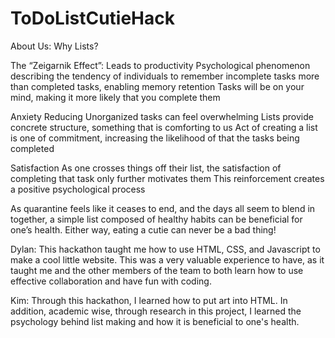 # ToDoListCutieHack
About Us:
Why Lists?

The “Zeigarnik Effect”:
Leads to productivity
Psychological phenomenon describing the tendency of individuals to remember incomplete tasks more than completed tasks, enabling memory retention
Tasks will be on your mind, making it more likely that you complete them

Anxiety Reducing
Unorganized tasks can feel overwhelming
Lists provide concrete structure, something that is comforting to us
Act of creating a list is one of commitment, increasing the likelihood of that the tasks being completed

Satisfaction
As one crosses things off their list, the satisfaction of completing that task only further motivates them 
This reinforcement creates a positive psychological process

As quarantine feels like it ceases to end, and the days all seem to blend in together, a simple list composed of healthy habits can be beneficial for one’s health. Either way, eating a cutie can never be a bad thing! 

Dylan: This hackathon taught me how to use HTML, CSS, and Javascript to make a cool little website. This was a very valuable experience to have, as it taught me and the other members of the team to both learn how to use effective collaboration and have fun with coding.

Kim: Through this hackathon, I learned how to put art into HTML. In addition, academic wise, through research in this project, I learned the psychology behind list making and how it is beneficial to one's health.
